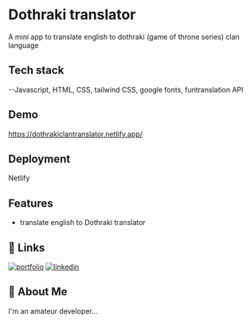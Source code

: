 
# Dothraki translator


A mini app to translate english to dothraki (game of throne series) clan language


## Tech stack

--Javascript, HTML, CSS, tailwind CSS, google fonts, funtranslation API 



## Demo

https://dothrakiclantranslator.netlify.app/
## Deployment

Netlify


## Features

- translate english to Dothraki translator

## 🔗 Links
[![portfolio](https://img.shields.io/badge/my_portfolio-000?style=for-the-badge&logo=ko-fi&logoColor=white)](https://rakeztportfolio.netlify.app/)
[![linkedin](https://img.shields.io/badge/linkedin-0A66C2?style=for-the-badge&logo=linkedin&logoColor=white)](https://www.linkedin.com/feed/)



## 🚀 About Me
I'm an amateur developer...

